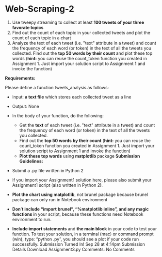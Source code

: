 # Web-Scraping-2

1. Use tweepy streaming to collect at least <strong>100 tweets of your three favorate topics</strong>
2. Find out the count of each topic in your collected tweets and plot the count of each topic in a chart
3. Analyze the text of each tweet (i.e. "text" attribute in a tweet) and count the frequency of each word (or token) in the text of all the tweets you collected. Find out the <strong>top 50 words by their count</strong> and plot these top words (<strong>hint:</strong> you can reuse the count_token function you created in Assignment 1. Just import your solution script to Assignment 1 and invoke the function)

<strong>Requirements:</strong>

Please define a function tweets_analysis as follows:

* Input: <strong>a text file</strong> which stores each collected tweet as a line
* Output: None
* In the body of your function, do the following:
  * Get the <strong>text</strong> of each tweet (i.e. "text" attribute in a tweet) and count the frequency of each word (or token) in the text of all the tweets you collected.
  * Find out the <strong>top 50 words by their count</strong> (<strong>hint:</strong> you can reuse the count_token function you created in Assignment 1. Just import your solution script to Assignment 1 and invoke the function)
  * <strong>Plot these top words</strong> using <strong>matplotlib</strong> package
<strong>Submission Guidelines:</strong>

* Submit a .py file written in Python 2
* If you import your Assignment1 solution here, please also submit your Assignment1 script (also written in Python 2).
* <strong>Plot the chart using matplotlib</strong>, not brunel package because brunel package can only run in Notebook environment
* <strong>Don’t include “import brunel”, “%matplotlib inline”, and any magic functions</strong> in your script, because these functions need Notebook environment to run.
* <strong>Include import statements</strong> and <strong>the main block</strong> in your code to test your function. To test your solution, in a terminal (mac) or command prompt (win), type: “python <your file name>.py”, you should see a plot if your code run successfully.
Submission
 Turned In!
Sep 28 at 4:14pm
Submission Details
Download Assignment3.py
Comments:
No Comments
